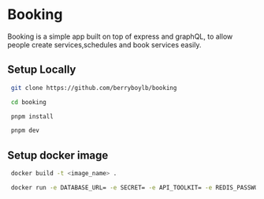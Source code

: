 # Booking

Booking is a simple app built on top of express and graphQL, to allow people create services,schedules and book services easily.


## Setup Locally

```bash
 git clone https://github.com/berryboylb/booking

 cd booking

 pnpm install

 pnpm dev
```


## Setup docker image

```bash
 docker build -t <image_name> .

 docker run -e DATABASE_URL= -e SECRET= -e API_TOOLKIT= -e REDIS_PASSWORD= -e REDIS_DB= -e REDIS_HOST= -e REDIS_PORT= -p 8000:8000 <image_name>
```